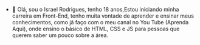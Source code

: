 - 👋 Olá, sou o Israel Rodrigues, tenho 18 anos,Estou iniciando minha carreira em Front-End, tenho muita vontade de aprender e ensinar meus conhecimentos, como já faço com o meu canal no You Tube (Aprenda Aqui), onde ensino o básico de HTML, CSS e JS para pessoas que querem saber um pouco sobre a área.
